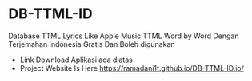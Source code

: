 # DB-TTML-ID
Database TTML Lyrics Like Apple Music
TTML Word by Word Dengan Terjemahan Indonesia Gratis Dan Boleh digunakan

- Link Download Aplikasi ada diatas
- Project Website Is Here
https://ramadani1t.github.io/DB-TTML-ID.io/
